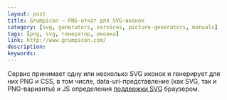 ```yaml
---
layout: post
title: Grumpicon — PNG-откат для SVG-иконок
category: [svg, generators, services, picture-generators, manuals]
tags: [png, svg, генератор, иконка]
link: http://www.grumpicon.com/
description:
keywords:
---
```


<p>Сервис принимает одну или несколько SVG иконок и генерирует для них PNG и CSS, в том числе, data-uri-представление (как SVG, так и PNG-варианты) и JS определения <a href="http://caniuse.com/svg">поддержки SVG</a> браузером.</p>
